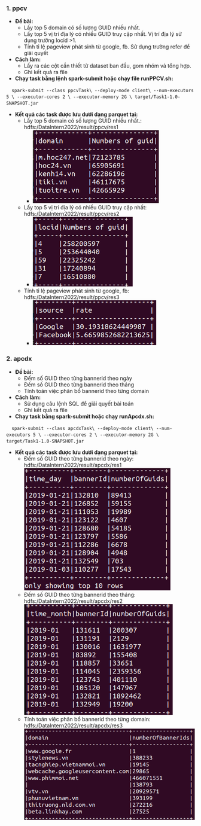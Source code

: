 ### **1. ppcv**
- **Đề bài:**
  - Lấy top 5 domain có số lượng GUID nhiều nhất.
  - Lấy top 5 vị trí địa lý có nhiều GUID truy cập nhất. Vị trí địa lý sử dụng trường locid >1.
  - Tính tỉ lệ pageview phát sinh từ google, fb. Sử dụng trường refer để giải quyết
- **Cách làm:**
  - Lấy ra các cột cần thiết từ dataset ban đầu, gom nhóm và tổng hợp.
  - Ghi kết quả ra file
- **Chạy task bằng lệnh spark-submit hoặc chạy file runPPCV.sh:**

`  spark-submit --class ppcvTask\
  --deploy-mode client\
  --num-executors 5 \
  --executor-cores 2 \
  --executor-memory 2G \
  target/Task1-1.0-SNAPSHOT.jar`





- **Kết quả các task được lưu dưới dạng parquet tại:**
  - Lấy top 5 domain có số lượng GUID nhiều nhất.: hdfs:/DataIntern2022/result/ppcv/res1
    - ![img.png](ResultDemo/img.png)
  - Lấy top 5 vị trí địa lý có nhiều GUID truy cập nhất: hdfs:/DataIntern2022/result/ppcv/res2
    - ![img_1.png](ResultDemo/img_1.png)
  - Tính tỉ lệ pageview phát sinh từ google, fb: hdfs:/DataIntern2022/result/ppcv/res3
    - ![img_2.png](ResultDemo/img_2.png)

### **2. apcdx**
- **Đề bài:**
  - Đếm số  GUID theo từng bannerid theo ngày
  - Đếm số  GUID theo từng bannerid theo tháng
  - Tính toán việc phân bổ bannerid theo từng domain
- **Cách làm:**
  - Sử dụng câu lệnh SQL để giải quyết bài toán
  - Ghi kết quả ra file
- **Chạy task bằng spark-submit hoặc chạy runApcdx.sh:**

`  spark-submit --class apcdxTask\
  --deploy-mode client\
  --num-executors 5 \
  --executor-cores 2 \
  --executor-memory 2G \
  target/Task1-1.0-SNAPSHOT.jar`
- **Kết quả các task được lưu dưới dạng parquet tại:**
  - Đếm số  GUID theo từng bannerid theo ngày: hdfs:/DataIntern2022/result/apcdx/res1
  ![img_3.png](ResultDemo/img_3.png)
  - Đếm số  GUID theo từng bannerid theo tháng: hdfs:/DataIntern2022/result/apcdx/res2
  ![img_4.png](ResultDemo/img_4.png)
  - Tính toán việc phân bổ bannerid theo từng domain: hdfs:/DataIntern2022/result/apcdx/res3
  ![img_5.png](ResultDemo/img_5.png)